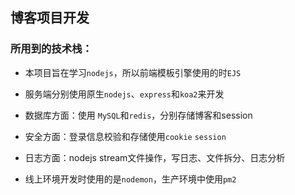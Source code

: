 ## 博客项目开发

### 所用到的技术栈：

+ 本项目旨在学习`nodejs`，所以前端模板引擎使用的时`EJS`

+ 服务端分别使用原生`nodejs`、`express`和`koa2`来开发
+ 数据库方面：使用 `MySQL`和`redis`，分别存储博客和session
+ 安全方面：登录信息校验和存储使用`cookie` `session`
+ 日志方面：nodejs stream文件操作，写日志、文件拆分、日志分析
+ 线上环境开发时使用的是`nodemon`，生产环境中使用`pm2`
